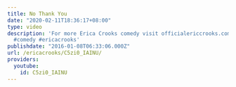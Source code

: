 ```yaml
---
title: No Thank You
date: "2020-02-11T18:36:17+08:00"
type: video
description: 'For more Erica Crooks comedy visit officialericcrooks.com #Funny #animation
  #comedy #ericacrooks'
publishdate: "2016-01-08T06:33:06.000Z"
url: /ericacrooks/C5zi0_IAINU/
providers:
  youtube:
    id: C5zi0_IAINU
---
```

